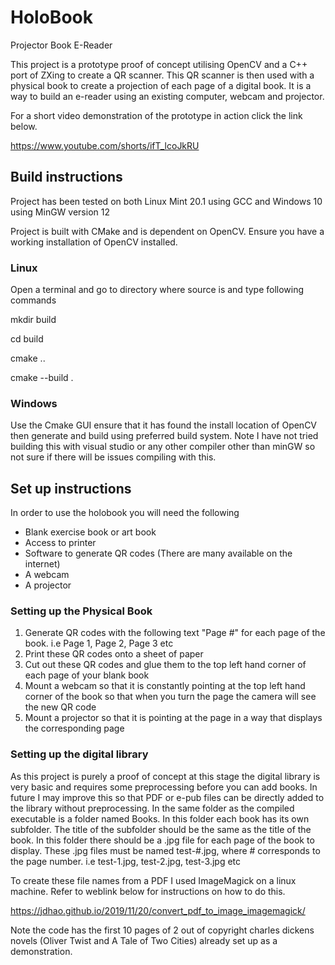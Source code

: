 # HoloBook
Projector Book E-Reader

This project is a prototype proof of concept utilising OpenCV and a C++ port of ZXing to create a QR scanner. This QR scanner is then used with a physical book to create a
projection of each page of a digital book. It is a way to build an e-reader using an existing computer, webcam and projector.

For a short video demonstration of the prototype in action click the link below.

https://www.youtube.com/shorts/ifT_lcoJkRU

## Build instructions

Project has been tested on both Linux Mint 20.1 using GCC and Windows 10 using MinGW version 12

Project is built with CMake and is dependent on OpenCV. Ensure you have a working installation of OpenCV installed.

### Linux 
Open a terminal and go to directory where source is and type following commands

mkdir build 

cd build

cmake ..

cmake --build .

### Windows

Use the Cmake GUI ensure that it has found the install location of OpenCV then generate and build using preferred build system. Note I have not tried building this with
visual studio or any other compiler other than minGW so not sure if there will be issues compiling with this.

## Set up instructions

In order to use the holobook you will need the following

- Blank exercise book or art book
- Access to printer
- Software to generate QR codes (There are many available on the internet)
- A webcam
- A projector

### Setting up the Physical Book

1. Generate QR codes with the following text "Page #" for each page of the book. i.e Page 1, Page 2, Page 3 etc
2. Print these QR codes onto a sheet of paper
3. Cut out these QR codes and glue them to the top left hand corner of each page of your blank book
4. Mount a webcam so that it is constantly pointing at the top left hand corner of the book so that when you turn the page the camera will see the new QR code
5. Mount a projector so that it is pointing at the page in a way that displays the corresponding page

### Setting up the digital library

As this project is purely a proof of concept at this stage the digital library is very basic and requires some preprocessing before you can add books. In future I may improve this so that PDF or e-pub files can be directly added to the library without preprocessing.
In the same folder as the compiled executable is a folder named Books. In this folder each book has its own subfolder. The title of the subfolder should be the same as the title of the book. In this folder there should be a .jpg file for each page of the book to display. These .jpg files must be named test-#.jpg, where # corresponds to the page number. i.e test-1.jpg, test-2.jpg, test-3.jpg etc

To create these file names from a PDF I used ImageMagick on a linux machine. Refer to weblink below for instructions on how to do this.

https://jdhao.github.io/2019/11/20/convert_pdf_to_image_imagemagick/

Note the code has the first 10 pages of 2 out of copyright charles dickens novels (Oliver Twist and A Tale of Two Cities) already set up as a demonstration.
